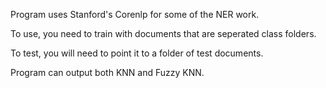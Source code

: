 Program uses Stanford's Corenlp for some of the NER work.

To use, you need to train with documents that are seperated class folders.

To test, you will need to point it to a folder of test documents.

Program can output both KNN and Fuzzy KNN.
